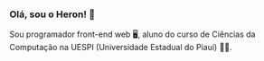 ### Olá, sou o Heron! 👋

Sou programador front-end web :desktop_computer:, aluno do curso de Ciências da Computação na UESPI (Universidade Estadual do Piauí) :student:. 
